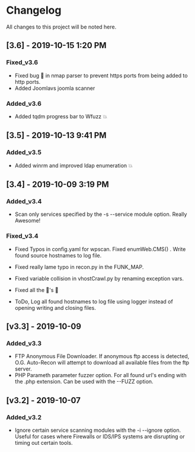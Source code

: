 # Changelog

All changes to this project will be noted here.

## [3.6] - 2019-10-15 1:20 PM

### Fixed_v3.6

- Fixed bug :bug: in nmap parser to prevent https ports from being added to http ports.
- Added Joomlavs joomla scanner

### Added_v3.6

- Added tqdm progress bar to Wfuzz :boom:

## [3.5] - 2019-10-13 9:41 PM

### Added_v3.5

- Added winrm and improved ldap enumeration :boom:

## [3.4] - 2019-10-09 3:19 PM

### Added_v3.4

- Scan only services specified by the -s --service module option. Really Awesome!

### Fixed_v3.4

- Fixed Typos in config.yaml for wpscan. Fixed enumWeb.CMS() . Write found source hostnames to log file.
- Fixed really lame typo in recon.py in the FUNK_MAP.
- Fixed variable collision in vhostCrawl.py by renaming exception vars.
- Fixed all the :bug:'s :ant:

- ToDo, Log all found hostnames to log file using logger instead of opening writing and closing files.

## [v3.3] - 2019-10-09

### Added_v3.3

- FTP Anonymous File Downloader. If anonymous ftp access is detected, O.G. Auto-Recon will attempt to download all available files from the ftp server.
- PHP Parameth parameter fuzzer option. For all found url's ending with the .php extension. Can be used with the --FUZZ option.

## [v3.2] - 2019-10-07

### Added_v3.2

- Ignore certain service scanning modules with the -i --ignore option. Useful for cases where Firewalls or IDS/IPS systems are disrupting or timing out certain tools.
